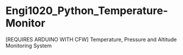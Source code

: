# Engi1020_Python_Temperature-Monitor
[REQUIRES ARDUINO WITH CFW] Temperature, Pressure and Altitude Monitoring System
